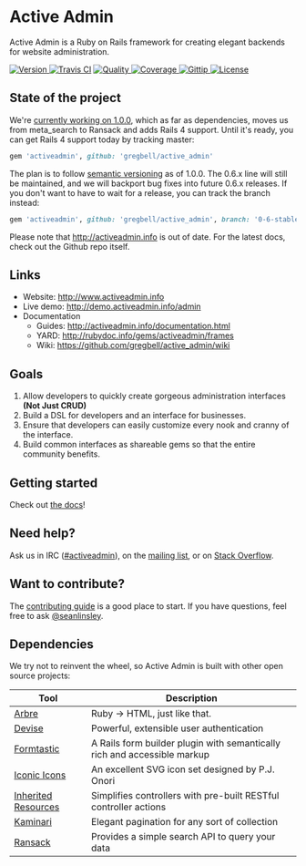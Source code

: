 # Active Admin

Active Admin is a Ruby on Rails framework for creating elegant backends for website administration.

[![Version     ](https://badge.fury.io/rb/activeadmin.png)                         ](http://badge.fury.io/rb/activeadmin)
[![Travis CI   ](https://api.travis-ci.org/goodylabs/active_admin.png?branch=master)](https://travis-ci.org/goodylabs/active_admin)
[![Quality     ](https://codeclimate.com/github/goodylabs/active_admin.png)         ](https://codeclimate.com/github/goodylabs/active_admin)
[![Coverage    ](http://img.shields.io/coveralls/gregbell/active_admin.png)        ](https://coveralls.io/r/goodylabs/active_admin)
[![Gittip      ](http://img.shields.io/gittip/activeadmin.png)                     ](https://gittip.com/activeadmin)
[![License     ](http://img.shields.io/license/MIT.png?color=green)                ](https://github.com/goodylabs/active_admin/blob/master/LICENSE)

## State of the project

We're [currently working on 1.0.0](https://github.com/gregbell/active_admin/issues?milestone=18), which as far as dependencies, moves us from meta_search to Ransack and adds Rails 4 support. Until it's ready, you can get Rails 4 support today by tracking master:

```ruby
gem 'activeadmin', github: 'gregbell/active_admin'
```

The plan is to follow [semantic versioning](http://semver.org/) as of 1.0.0. The 0.6.x line will still be maintained, and we will backport bug fixes into future 0.6.x releases. If you don't want to have to wait for a release, you can track the branch instead:

```ruby
gem 'activeadmin', github: 'gregbell/active_admin', branch: '0-6-stable'
```

Please note that <http://activeadmin.info> is out of date. For the latest docs, check out the Github repo itself.

## Links

* Website: <http://www.activeadmin.info>
* Live demo: <http://demo.activeadmin.info/admin>
* Documentation
  * Guides: <http://activeadmin.info/documentation.html>
  * YARD: <http://rubydoc.info/gems/activeadmin/frames>
  * Wiki: <https://github.com/gregbell/active_admin/wiki>

## Goals

1. Allow developers to quickly create gorgeous administration interfaces __(Not Just CRUD)__
2. Build a DSL for developers and an interface for businesses.
3. Ensure that developers can easily customize every nook and cranny of the interface.
4. Build common interfaces as shareable gems so that the entire community benefits.

## Getting started

Check out [the docs](https://github.com/gregbell/active_admin/blob/master/docs/0-installation.md)!

## Need help?

Ask us in IRC ([#activeadmin](https://webchat.freenode.net/?channels=activeadmin)), on the
[mailing list](http://groups.google.com/group/activeadmin), or on
[Stack Overflow](http://stackoverflow.com/questions/tagged/activeadmin).

## Want to contribute?

The [contributing guide](https://github.com/gregbell/active_admin/blob/master/CONTRIBUTING.md)
is a good place to start. If you have questions, feel free to ask
[@seanlinsley](https://twitter.com/seanlinsley).

## Dependencies

We try not to reinvent the wheel, so Active Admin is built with other open source projects:

Tool                  | Description
--------------------- | -----------
[Arbre]               | Ruby -> HTML, just like that.
[Devise]              | Powerful, extensible user authentication
[Formtastic]          | A Rails form builder plugin with semantically rich and accessible markup
[Iconic Icons]        | An excellent SVG icon set designed by P.J. Onori
[Inherited Resources] | Simplifies controllers with pre-built RESTful controller actions
[Kaminari]            | Elegant pagination for any sort of collection
[Ransack]             | Provides a simple search API to query your data

[Arbre]: https://github.com/gregbell/arbre
[Devise]: https://github.com/plataformatec/devise
[Formtastic]: https://github.com/justinfrench/formtastic
[Iconic Icons]: http://somerandomdude.com/projects/iconic
[Inherited Resources]: https://github.com/josevalim/inherited_resources
[Kaminari]: https://github.com/amatsuda/kaminari
[Ransack]: https://github.com/activerecord-hackery/ransack
